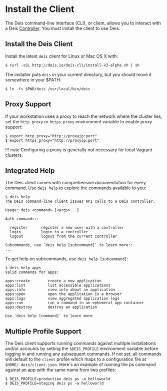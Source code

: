 # Install the Client

The Deis command-line interface (CLI), or client, allows you to interact
with a Deis [Controller][]. You must install the client to use Deis.


## Install the Deis Client

Install the latest `deis` client for Linux or Mac OS X with:

    $ curl -sSL http://deis.io/deis-cli/install-v2-alpha.sh | sh

The installer puts `deis` in your current directory, but you should move it
somewhere in your $PATH:

    $ ln -fs $PWD/deis /usr/local/bin/deis


## Proxy Support

If your workstation uses a proxy to reach the network where the cluster lies,
set the `http_proxy` or `https_proxy` environment variable to enable proxy support:

    $ export http_proxy="http://proxyip:port"
    $ export https_proxy="http://proxyip:port"

!!! note
    Configuring a proxy is generally not necessary for local Vagrant clusters.


## Integrated Help

The Deis client comes with comprehensive documentation for every command.
Use `deis help` to explore the commands available to you:

    $ deis help
    The Deis command-line client issues API calls to a Deis controller.

    Usage: deis <command> [<args>...]

    Auth commands::

      register      register a new user with a controller
      login         login to a controller
      logout        logout from the current controller

    Subcommands, use `deis help [subcommand]` to learn more::
    ...

To get help on subcommands, use `deis help [subcommand]`:

    $ deis help apps
    Valid commands for apps:

    apps:create        create a new application
    apps:list          list accessible applications
    apps:info          view info about an application
    apps:open          open the application in a browser
    apps:logs          view aggregated application logs
    apps:run           run a command in an ephemeral app container
    apps:destroy       destroy an application

    Use `deis help [command]` to learn more


## Multiple Profile Support


The Deis client supports running commands against multiple installations
and/or accounts by setting the `$DEIS_PROFILE` environment variable
before logging in and running any subsequent commands. If not set, all
commands will default to the `client` profile which maps to
a configuration file at `$HOME/.deis/client.json`. Here's an example
of running the ps command against an app with the same name from two profiles:

    $ DEIS_PROFILE=production deis ps -a helloworld
    $ DEIS_PROFILE=staging deis ps -a helloworld


[controller]: ../understanding-deis/components.md#controller
